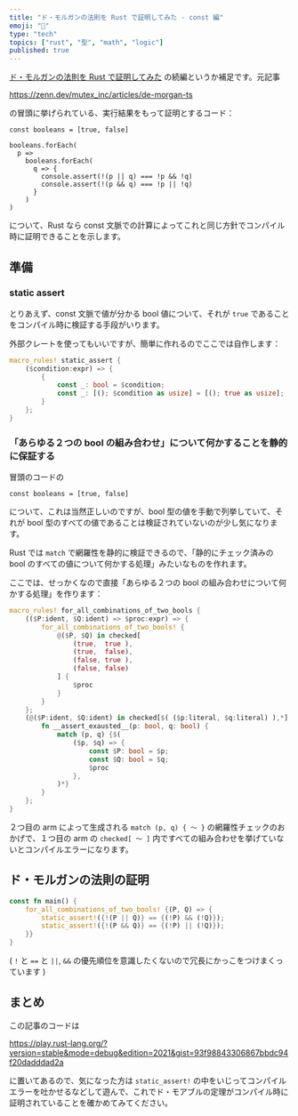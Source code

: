 ```yaml
---
title: "ド・モルガンの法則を Rust で証明してみた - const 編"
emoji: "🌊"
type: "tech"
topics: ["rust", "型", "math", "logic"]
published: true
---
```


[ド・モルガンの法則を Rust で証明してみた](https://zenn.dev/kanal/articles/de-morgan-rust) の続編というか補足です。元記事

https://zenn.dev/mutex_inc/articles/de-morgan-ts

の冒頭に挙げられている、実行結果をもって証明とするコード：

```ts:TypeScript
const booleans = [true, false]

booleans.forEach(
  p =>
    booleans.forEach(
      q => {
        console.assert(!(p || q) === !p && !q)
        console.assert(!(p && q) === !p || !q)
      }
    )
)
```

について、Rust なら const 文脈での計算によってこれと同じ方針でコンパイル時に証明できることを示します。

## 準備

### static assert

とりあえず、const 文脈で値が分かる bool 値について、それが `true` であることをコンパイル時に検証する手段がいります。

外部クレートを使ってもいいですが、簡単に作れるのでここでは自作します：

```rust
macro_rules! static_assert {
    ($condition:expr) => {
        {
            const _: bool = $condition;
            const _: [(); $condition as usize] = [(); true as usize];
        }
    };
}
```

### 「あらゆる２つの bool の組み合わせ」について何かすることを静的に保証する

冒頭のコードの

```ts:TypeScript
const booleans = [true, false]
```

について、これは当然正しいのですが、bool 型の値を手動で列挙していて、それが bool 型のすべての値であることは検証されていないのが少し気になります。

Rust では `match` で網羅性を静的に検証できるので、「静的にチェック済みの bool のすべての値について何かする処理」みたいなものを作れます。

ここでは、せっかくなので直接「あらゆる２つの bool の組み合わせについて何かする処理」を作ります：

```rust
macro_rules! for_all_combinations_of_two_bools {
    (($P:ident, $Q:ident) => $proc:expr) => {
        for_all_combinations_of_two_bools! {
            @($P, $Q) in checked[
                (true,  true ),
                (true,  false),
                (false, true ),
                (false, false)
            ] {
                $proc
            }
        }
    };
    (@($P:ident, $Q:ident) in checked[$( ($p:literal, $q:literal) ),*] $proc:expr) => {
        fn __assert_exausted__(p: bool, q: bool) {
            match (p, q) {$(
                ($p, $q) => {
                    const $P: bool = $p;
                    const $Q: bool = $q;
                    $proc
                },
            )*}
        }
    };
}
```

２つ目の arm によって生成される `match (p, q) { 〜 }` の網羅性チェックのおかげで、１つ目の arm の `checked[ 〜 ]` 内ですべての組み合わせを挙げていないとコンパイルエラーになります。

## ド・モルガンの法則の証明

```rust
const fn main() {
    for_all_combinations_of_two_bools! {(P, Q) => {
        static_assert!({!(P || Q)} == {(!P) && (!Q)});
        static_assert!({!(P && Q)} == {(!P) || (!Q)});
    }}
}
```

( `!` と `==` と `||`, `&&` の優先順位を意識したくないので冗長にかっこをつけまくっています )

## まとめ

この記事のコードは

https://play.rust-lang.org/?version=stable&mode=debug&edition=2021&gist=93f98843306867bbdc94f20dadddad2a

に置いてあるので、気になった方は `static_assert!` の中をいじってコンパイルエラーを吐かせるなどして遊んで、これでド・モアブルの定理がコンパイル時に証明されていることを確かめてみてください。

